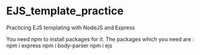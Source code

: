 # EJS_template_practice
Practicing EJS templating with NodeJS and Express 

You need npm to install packages for it.
The packages which you need are : 
  npm i express
  npm i body-parser
  npm i ejs
